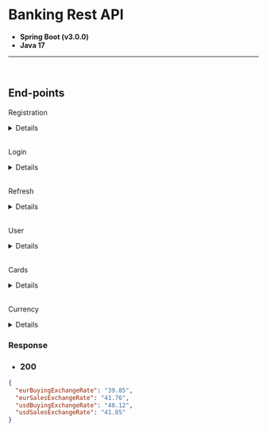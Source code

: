 # Banking Rest API

- **Spring Boot (v3.0.0)**
- **Java 17**

---

<br>

## **End-points**


Registration

<details>

<br>

### **Request**

- URL: `localhost/register`
- Method: **POST**
- Request / response body format: **JSON**

```json
{
    "firstName": "Alberto",
    "lastName": "Delrio",
    "phoneNumber": "+380500010010",
    "ipn": "0000000000",
    "password": "123"
}
```

<br>

### **Response**

- ### 200

```json
{
    "message": "success"
}
```

</details>

<br>

Login

<details>

<br>

### **Request**

- URL: `localhost/login`
- Method: **POST**
- Request / response body format: **JSON**

```json
{
    "phoneNumber": "+380500010010",
    "password": "123"
}
```

<br>

### **Response**

- ### 200

```json
{
    "refreshToken": "jwt",
    "refreshTokenExpiration": "2023-01-20T17:33:14+02:00[Europe/Kiev]",
    "accessToken": "jwt",
    "accessTokenExpiration": "2022-12-21T18:03:14+02:00[Europe/Kiev]",
    "error": null
}
```

- ### 401

```json
{
    "refreshToken": null,
    "refreshTokenExpiration": null,
    "accessToken": null,
    "accessTokenExpiration": null,
    "error": "Password is not correct"
}
```

</details>

<br>

Refresh

<details>

<br>

### **Request**

- URL: `localhost/refresh`
- Method: **POST**
- Request / response body format: **JSON**

```json
{
    "refreshToken": "jwt"
}
```

<br>

### **Response**

- ### 200

```json
{
    "refreshToken": "jwt",
    "refreshTokenExpiration": "2023-01-20T17:33:14+02:00[Europe/Kiev]",
    "accessToken": "jwt",
    "accessTokenExpiration": "2022-12-21T18:03:14+02:00[Europe/Kiev]",
    "error": null
}
```

- ### 400

```json
{
    "refreshToken": null,
    "refreshTokenExpiration": null,
    "accessToken": null,
    "accessTokenExpiration": null,
    "error": "Refresh JWT is fake"
}
```

<br>

### **Request #2**

- URL: `localhost/refresh/logout`
- Method: **POST**
- Request / response body format: **JSON**

```json
{
    "refreshToken": "jwt"
}
```

<br>

### **Response**

- ### 200

```json
{
    "message": "success"
}
```

- ### 400

```json
{
    "error": "Refresh JWT is fake"
}
```

</details>

<br>

User

<details>

<br>

### **Request**

- URL: `localhost/user/info`
- Method: **GET**
- Response body format: **JSON**

**Authorization header format:**

```
Bearer [access_jwt]
```

### **Response**

- ### 200

```json
{
    "fullName": "Hanley Todd",
    "registrationDate": "17.12.2022",
    "phoneNumber": "+380500000000"
}
```

- ### 401

```json
{
    "error": "Invalid token"
}
```

</details>

<br>

Cards

<details>

<br>

### **Request**

- URL: `localhost/user/card/all`
- Method: **GET**

**Authorization header format:**

```
Bearer [access_jwt]
```


### **Response**

- ### 200

```json
[
  {
    "id": 4,
    "type": "credit",
    "currency": "eur",
    "provider": "mastercard",
    "sum": 1719.14,
    "cardNumber": "5167910743157299",
    "expireDate": "12/24"
  },
  {
    "id": 1,
    "type": "debit",
    "currency": "uah",
    "provider": "mastercard",
    "sum": 953.98,
    "cardNumber": "5167843703217777",
    "expireDate": "12/25"
  }
]
```

<br>

### **Request #2**

- URL: `localhost/user/card/{id}`
- Method: **GET**

**Authorization header format:**

```
Bearer [access_jwt]
```

### **Response**

- ### 200

```
013
```

- ### 400

```
Card with id:255 not exist
```

<br>

### **Request #3**

- URL: `localhost/user/card/new`
- Method: **POST**
- Request / response body format: **JSON**

**Authorization header format:**

```
Bearer [access_jwt]
```

**Request body:**

```json
{
  "provider": "mastercard",
  "currency": "uah",
  "type": "debit"
}
```

### **Response**

- ### 200

```json
{
  "message": "success"
}
```

- ### 400

```json
{
    "error": "Card provider not found"
}
```

```json
{
    "error": "User can not have more than 5 cards"
}
```

<br>

### **Request #4**

- URL: `localhost/user/card/{id}/transfers`
- Method: **GET**

**Authorization header format:**

```
Bearer [access_jwt]
```

### **Response**

- ### 200

```json
[
  {
    "performedAt": "2022-12-27T14:08:07.864+00:00",
    "partnerName": "Hanley Todd",
    "partnerCardNumber": "4693092472571337",
    "sum": 500.00,
    "commission": 15.00,
    "currency": "uah",
    "partnerSender": false
  },
  {
    "performedAt": "2022-12-27T14:04:47.086+00:00",
    "partnerName": "Blake Davison",
    "partnerCardNumber": "4693092472571337",
    "sum": 353.98,
    "commission": 7.22,
    "currency": "uah",
    "partnerSender": true
  }
]
```

- ### 400

```json
[]
```

<br>

### **Request #5**

- URL: `localhost/user/card/transfer`
- Method: **POST**
- Request / response body format: **JSON**

**Authorization header format:**

```
Bearer [access_jwt]
```

**Request body:**

```json
{
  "senderCardId": 1,
  "receiverCardNumber": "4693092472571337",
  "sum": 100,
  "purpose": "your present"
}
```

### **Response**

- ### 200

```json
{
  "message": "success"
}
```

- ### 400

```json
{
  "error": "Card with number 4693092472571337 not found"
}
```

```json
{
  "error": "Card id:1 is blocked"
}
```

```json
{
  "error": "Card id:1 is expired"
}
```

```json
{
  "error": "Card id:1 not enough funds"
}
```

```json
{
  "error": "Card id:1 limit is exceeded"
}
```

</details>

<br>

Currency

<details>

<br>

### **Request**

- URL: `localhost/user/currency/rates`
- Method: **GET**
- Response body format: **JSON**

</details>

### **Response**

- ### 200

```json
{
  "eurBuyingExchangeRate": "39.85",
  "eurSalesExchangeRate": "41.76",
  "usdBuyingExchangeRate": "40.12",
  "usdSalesExchangeRate": "41.85"
}
```

<br>